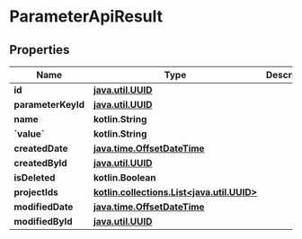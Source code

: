 
# ParameterApiResult

## Properties
| Name | Type | Description | Notes |
| ------------ | ------------- | ------------- | ------------- |
| **id** | [**java.util.UUID**](java.util.UUID.md) |  |  |
| **parameterKeyId** | [**java.util.UUID**](java.util.UUID.md) |  |  |
| **name** | **kotlin.String** |  |  |
| **&#x60;value&#x60;** | **kotlin.String** |  |  |
| **createdDate** | [**java.time.OffsetDateTime**](java.time.OffsetDateTime.md) |  |  |
| **createdById** | [**java.util.UUID**](java.util.UUID.md) |  |  |
| **isDeleted** | **kotlin.Boolean** |  |  |
| **projectIds** | [**kotlin.collections.List&lt;java.util.UUID&gt;**](java.util.UUID.md) |  |  |
| **modifiedDate** | [**java.time.OffsetDateTime**](java.time.OffsetDateTime.md) |  |  [optional] |
| **modifiedById** | [**java.util.UUID**](java.util.UUID.md) |  |  [optional] |



